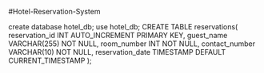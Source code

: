 #Hotel-Reservation-System

 create database hotel_db;
 use hotel_db;
  CREATE TABLE reservations(
    reservation_id INT AUTO_INCREMENT PRIMARY KEY,
    guest_name VARCHAR(255) NOT NULL,
    room_number INT NOT NULL,
    contact_number VARCHAR(10) NOT NULL,
    reservation_date TIMESTAMP DEFAULT CURRENT_TIMESTAMP
    );

    
 
